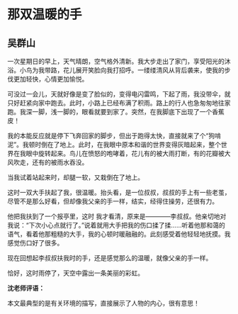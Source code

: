 # 那双温暖的手 #

## 吴群山 ##

一次星期日的早上，天气晴朗，空气格外清新。我大步走出了家门，享受阳光的沐浴。小鸟为我带路，花儿展开笑脸向我打招呼。一缕缕清风从背后袭来，使我的步伐更加轻快，心情更加愉悦。

可没过一会儿，天就好像是变了脸似的，变得电闪雷鸣，下起了雨，我没带伞，就只好赶紧向家中跑去。此时，小路上已经布满了积雨。路上的行人也急匆匆地往家跑。我深一脚，浅一脚的，眼看就要到家了。突然，在我脚底下出现了一个香蕉皮！

我的本能反应就是停下飞奔回家的脚步，但出于跑得太快，直接就来了个“狗啃泥”。我顿时倒在了地上。此时，在我眼中原本和谐的世界变得灰暗起来，整个世界在我眼中旋转起来。鸟儿在愤怒的咆哮着，花儿有的被大雨打断，有的花瓣被大风吹走，还有的被雨水吞没。

当我试着站起来时，却腿一软，又栽倒在了地上。

这时一双大手扶起了我，很温暖。抬头看，是一位叔叔，叔叔的手上有一些老茧，尽管不是那么好看，但却像我父亲的手一样，结实，经得住操劳，还很有力。

他把我扶到了一个报亭里，这时 我才看清，原来是————李叔叔。他亲切地对我说：“下次小心点就行了。”说着就用大手把我的伤口揉了揉……听着他那和蔼的语气，看着他那粗糙的大手，我的心顿时暖融融的。此刻感受着他轻轻地抚摸。我感觉伤口好了很多。

现在回想起李叔叔扶我时的手，还是感觉那么的温暖，就像父亲的手一样。

恰好，这时雨停了，天空中露出一条美丽的彩虹。

**沈老师评语：**

本文最典型的是有关环境的描写，直接展示了人物的内心，很有意思！